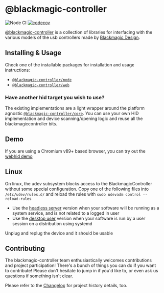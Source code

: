 # @blackmagic-controller

![Node CI](https://github.com/Julusian/node-blackmagic-controller/workflows/Node%20CI/badge.svg)
[![codecov](https://codecov.io/gh/Julusian/node-blackmagic-controller/branch/master/graph/badge.svg?token=Hl4QXGZJMF)](https://codecov.io/gh/Julusian/node-blackmagic-controller)

[@blackmagic-controller](https://www.npmjs.com/org/blackmagic-controller) is a collection of libraries for interfacing with the various models of the usb controllers made by [Blackmagic Design](https://www.blackmagicdesign.com/).

## Installing & Usage

Check one of the installable packages for installation and usage instructions:

-   [`@blackmagic-controller/node`](https://npm.im/@blackmagic-controller/node)
-   [`@blackmagic-controller/web`](https://npm.im/@blackmagic-controller/web)

### Have another hid target you wish to use?

The existing implementations are a light wrapper around the platform agnostic [`@blackmagic-controller/core`](https://npm.im/@blackmagic-controller/core). You can use your own HID implementation and device scanning/opening logic and reuse all the blackmagiccontroller bits.

## Demo

If you are using a Chromium v89+ based browser, you can try out the [webhid demo](https://julusian.github.io/node-blackmagic-controller/)

## Linux

On linux, the udev subsystem blocks access to the BlackmagicController without some special configuration.
Copy one of the following files into `/etc/udev/rules.d/` and reload the rules with `sudo udevadm control --reload-rules`

-   Use the [headless server](./packages/node/udev/50-blackmagic-controller-headless.rules) version when your software will be running as a system service, and is not related to a logged in user
-   Use the [desktop user](./packages/node/udev/50-blackmagic-controller-user.rules) version when your software is run by a user session on a distribution using systemd

Unplug and replug the device and it should be usable

## Contributing

The blackmagic-controller team enthusiastically welcomes contributions and project participation! There's a bunch of things you can do if you want to contribute! Please don't hesitate to jump in if you'd like to, or even ask us questions if something isn't clear.

Please refer to the [Changelog](CHANGELOG.md) for project history details, too.
